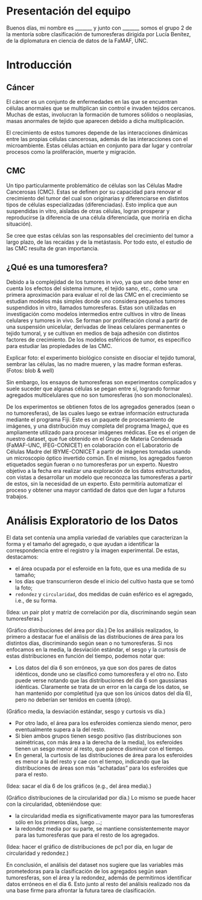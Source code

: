 # Presentación del equipo
Buenos días, mi nombre es _______ y junto con _______ somos el grupo 2 de la mentoría sobre clasificación de tumoresferas dirigida por Lucía Benítez, de la diplomatura en ciencia de datos de la FaMAF, UNC.

# Introducción

## Cáncer
El cáncer es un conjunto de enfermedades en las que se encuentran células anormales que se multiplican sin control e invaden tejidos cercanos. Muchas de estas, involucran la formación de tumores sólidos o neoplasias, masas anormales de tejido que aparecen debido a dicha multiplicación.

El crecimiento de estos tumores depende de las interacciones dinámicas entre las propias células cancerosas, además de las interacciones con el microambiente. Estas células actúan en conjunto para dar lugar y controlar procesos como la proliferación, muerte y migración. 

## CMC
Un tipo particularmente problemático de células son las Células Madre Cancerosas (CMC). Estas se definen por su capacidad para renovar el crecimiento del tumor del cual son originarias y diferenciarse en distintos tipos de células especializadas (diferenciadas). Esto implica que aun suspendidas in vitro, aisladas de otras células, logran prosperar y reproducirse (a diferencia de una célula diferenciada, que moriría en dicha situación).

Se cree que estas células son las responsables del crecimiento del tumor a largo plazo, de las recaídas y de la metástasis. Por todo esto, el estudio de las CMC resulta de gran importancia.

## ¿Qué es una tumoresfera?
Debido a la complejidad de los tumores in vivo, ya que uno debe tener en cuenta los efectos del sistema inmune, el tejido sano, etc., como una primera aproximación para evaluar el rol de las CMC en el crecimiento se estudian modelos más simples donde uno considera pequeños tumores suspendidos in vitro, llamados tumoresferas. Estas son utilizadas en investigación como modelos intermedios entre cultivos in vitro de líneas celulares y tumores in vivo. Se forman por proliferación clonal a partir de una suspensión unicelular, derivadas de líneas celulares permanentes o tejido tumoral, y se cultivan en medios de baja adhesión con distintos factores de crecimiento. De los modelos esféricos de tumor, es específico para estudiar las propiedades de las CMC.

Explicar foto: el experimento biológico consiste en disociar el tejido tumoral, sembrar las células, las no madre mueren, y las madre forman esferas. (Fotos: blob & well)

Sin embargo, los ensayos de tumoresferas son experimentos complicados y suele suceder que algunas células se pegan entre sí, logrando formar agregados multicelulares que no son tumoresferas (no son monoclonales).

De los experimentos se obtienen fotos de los agregados generados (sean o no tumoresferas), de las cuales luego se extrae información estructurada mediante el programa Fiji. Este es un paquete de procesamiento de imágenes, y una distribución muy completa del programa ImageJ, que es ampliamente utilizado para procesar imágenes médicas. Ese es el origen de nuestro dataset, que fue obtenido en el Grupo de Materia Condensada (FaMAF-UNC, IFEG-CONICET) en colaboración con el Laboratorio de Células Madre del IBYME-CONICET a partir de imágenes tomadas usando un microscopio óptico invertido común. En el mismo, los agregados fueron etiquetados según fueran o no tumoresferas por un experto. Nuestro objetivo a la fecha era realizar una exploración de los datos estructurados, con vistas a desarrollar un modelo que reconozca las tumoresferas a partir de estos, sin la necesidad de un experto. Esto permitiría automatizar el proceso y obtener una mayor cantidad de datos que den lugar a futuros trabajos.

# Análisis Exploratorio de los Datos
El data set contenía una amplia variedad de variables que caracterizan la forma y el tamaño del agregado, o que ayudan a identificar la correspondencia entre el registro y la imagen experimental. De estas, destacamos:
- el área ocupada por el esferoide en la foto, que es una medida de su tamaño;
- los días que transcurrieron desde el inicio del cultivo hasta que se tomó la foto;
- `redondez` y `circularidad`, dos medidas de cuán esférico es el agregado, i.e., de su forma.

(Idea: un pair plot y matriz de correlación por día, discriminando según sean tumoresferas.)

(Gráfico distribuciones del área por día.) De los análisis realizados, lo primero a destacar fue el análisis de las distribuciones de área para  los distintos días, discriminando según sean o no tumoresferas. Si nos enfocamos en la media, la desviación estándar, el sesgo y la curtosis de estas distribuciones en función del tiempo, podemos notar que:
- Los datos del día 6 son erróneos, ya que son dos pares de datos idénticos, donde uno se clasificó como tumoresfera y el otro no. Esto puede verse notando que las distribuciones del día 6 son gaussianas idénticas. Claramente se trata de un error en la carga de los datos, se han mantenido por completitud (ya que son los únicos datos del día 6), pero no deberían ser tenidos en cuenta (drop).

(Gráfico media, la desviación estándar, sesgo y curtosis vs día.)
- Por otro lado, el área para los esferoides comienza siendo menor, pero eventualmente supera a la del resto.
- Si bien ambos grupos tienen sesgo positivo (las distribuciones son asimétricas, con más área a la derecha de la media), los esferoides tienen un sesgo menor al resto, que parece disminuir con el tiempo.
- En general, la curtosis de las distribuciones de área para los esferoides es menor a la del resto y cae con el tiempo, indicando que las distribuciones de áreas son más “achatadas” para los esferoides que para el resto.

(Idea: sacar el día 6 de los gráficos (e.g., del área media).)

(Gráfico distribuciones de la circularidad por día.) Lo mismo se puede hacer con la circularidad, obteniéndose que:
- la circularidad media es significativamente mayor para las tumoresferas sólo en los primeros días, luego ...;
- la redondez media por su parte, se mantiene consistentemente mayor para las tumoresferas que para el resto de los agregados.

(Idea: hacer el gráfico de distribuciones de pc1 por día, en lugar de circularidad y redondez.)

En conclusión, el análisis del dataset nos sugiere que las variables más prometedoras para la clasificación de los agregados según sean tumoresferas, son el área y la redondez, además de permitirnos identificar datos erróneos en el día 6. Esto junto al resto del análisis realizado nos da una base firme para afrontar la futura tarea de clasificación.